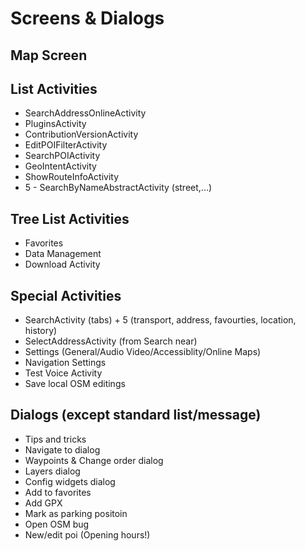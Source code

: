 Screens & Dialogs
=============

Map Screen
------------------

List Activities
-----------------------
- SearchAddressOnlineActivity
- PluginsActivity
- ContributionVersionActivity
- EditPOIFilterActivity
- SearchPOIActivity
- GeoIntentActivity
- ShowRouteInfoActivity
- 5 - SearchByNameAbstractActivity (street,...)

Tree List Activities
-----------------------
- Favorites 
- Data Management
- Download Activity


Special Activities
----------------------
- SearchActivity (tabs) + 5 
    (transport, address, favourties, location, history)
- SelectAddressActivity (from Search near)
- Settings (General/Audio Video/Accessiblity/Online Maps)
- Navigation Settings
- Test Voice Activity
- Save local OSM editings


Dialogs (except standard list/message)
----------------------
- Tips and tricks 
- Navigate to dialog
- Waypoints & Change order dialog
- Layers dialog
- Config widgets dialog
- Add to favorites
- Add GPX 
- Mark as parking positoin
- Open OSM bug
- New/edit poi  (Opening hours!)
